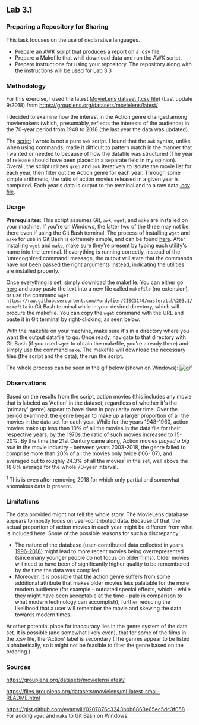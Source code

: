 ## Lab 3.1

### Preparing a Repository for Sharing

This task focuses on the use of declarative languages. 
* Prepare an AWK script that produces a report on a .csv file.
* Prepare a Makefile that whill download data and run the AWK script.
* Prepare instructions for using your repository. 
The repository along with the instructions will be used for Lab 3.3

### Methodology

For this exercise, I used the latest [MovieLens dataset (.csv file)](https://github.com/Mordyfier/CISC3140/blob/master/Lab%202.2/movies.csv) (Last update 9/2018) from https://grouplens.org/datasets/movielens/latest/

I decided to examine how the interest in the Action genre changed among moviemakers (which, presumably, reflects the interests of the audience) in the 70-year period from 1948 to 2018 (the last year the data was updated).

The [script](https://github.com/Mordyfier/CISC3140/blob/master/Lab%202.2/script.sh) I wrote is not a pure `awk` script. I found that the `awk` syntax, unlike when using commands, made it difficult to pattern match in the manner that I wanted or needed to because of how the datafile was structured (The year of release should have been placed in a separate field in my opinion). Overall, the script utilizes `grep` and `awk` iteratively to isolate the movie list for each year, then filter out the Action genre for each year. Through some simple arithmetic, the ratio of action movies released in a given year is computed. Each year's data is output to the terminal and to a raw data [.csv file](https://github.com/Mordyfier/CISC3140/blob/master/Lab%202.2/actiondata.csv).

### Usage

**Prerequisites**: This script assumes Git, `awk`, `wget`, and `make` are installed on your machine. If you're on Windows, the latter two of the three may not be there even if using the Git Bash terminal. The process of installing `wget` and `make` for use in Git Bash is extremely simple, and can be found [here](https://gist.github.com/evanwill/0207876c3243bbb6863e65ec5dc3f058). After installing `wget` and `make`, make sure they're present by typing each utility's name into the terminal. If everything is running correctly, instead of the 'unrecognized command' message, the output will state that the commands have not been passed the right arguments instead, indicating the utilities are installed properly.

Once everything is set, simply download the makefile. You can either [go here](https://raw.githubusercontent.com/Mordyfier/CISC3140/master/Lab%203.1/makefile) and copy paste the text into a new file called `makefile` (no extension), or use the command `wget https://raw.githubusercontent.com/Mordyfier/CISC3140/master/Lab%203.1/makefile` in Git Bash terminal while in your desired directory, which will procure the makefile. You can copy the `wget` command with the URL and paste it in Git terminal by right-clicking, as seen below.

With the makefile on your machine, make sure it's in a directory where you want the output datafile to go. Once ready, navigate to that directory with Git Bash (if you used `wget` to obtain the makefile, you're already there) and simply use the command `make`. The makefile will download the necessary files (the script and the data), the run the script.

The whole process can be seen in the gif below (shown on Windows):
![gif](https://github.com/Mordyfier/CISC3140/blob/master/Lab%203.1/img/illustration.gif)

### Observations
Based on the results from the script, action movies (this includes any movie that is labeled as 'Action' in the dataset, regardless of whether it's the 'primary' genre) appear to have risen in popularity over time. Over the period examined, the genre began to make up a larger proportion of all the movies in the data set for each year. While for the years 1948-1960, action movies make up less than 10% of all the movies in the data file for their respective years, by the 1970s the ratio of such movies increased to 15-20%. By the time the 21st Century came along, Action movies *played a big role* in the movie industry - between years 2003-2018, the genre failed to comprise more than 20% of all the movies only twice ('06-'07), and averaged out to roughly 24.3% of all the movies<sup>1</sup> in the set, well above the 18.8% average for the whole 70-year interval. 

<sup>1</sup> This is even after removing 2018 for which only partial and somewhat anomalous data is present.

### Limitations
The data provided might not tell the whole story. The MovieLens database appears to mostly focus on user-contributed data. Because of that, the actual proportion of action movies in each year might be different from what is included here. Some of the possible reasons for such a discrepancy:
* The nature of the database (user-contributed data collected in years [1996-2018](https://files.grouplens.org/datasets/movielens/ml-latest-small-README.html)) might lead to more recent movies being overrepresented (since many younger people do not focus on older films). Older movies will need to have been of significantly higher quality to be remembered by the time the data was compiled.
* Moreover, it is possible that the action genre suffers from some additional attribute that makes older movies less palatable for the more modern audience (for example - outdated special effects, which - while they might have been acceptable at the time - pale in comparison to what modern technology can accomplish), further reducing the likelihood that a user will remember the movie and skewing the data towards modern times.

Another potential place for inaccuracy lies in the genre system of the data set. It is possible (and somewhat likely even), that for some of the films in the .csv file, the 'Action' label is secondary (The genres appear to be listed alphabetically, so it might not be feasible to filter the genre based on the ordering.) 

### Sources
https://grouplens.org/datasets/movielens/latest/

https://files.grouplens.org/datasets/movielens/ml-latest-small-README.html

https://gist.github.com/evanwill/0207876c3243bbb6863e65ec5dc3f058 - For adding `wget` and `make` to Git Bash on Windows.
